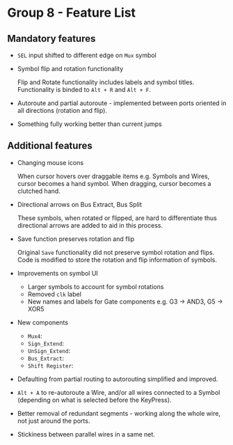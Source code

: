# Group 8 - Feature List
## Mandatory features
- `SEL` input shifted to different edge on `Mux` symbol 

- Symbol flip and rotation functionality 

    Flip and Rotate functionality includes labels and symbol titles. Functionality is binded to `Alt + R` and `Alt + F`. 

- Autoroute and partial autoroute - implemented between ports oriented in all directions (rotation and flip).

- Something fully working better than current jumps

## Additional features
- Changing mouse icons 

    When cursor hovers over draggable items e.g. Symbols and Wires, cursor becomes a hand symbol. When dragging, cursor becomes a clutched hand.    

- Directional arrows on Bus Extract, Bus Split

    These symbols, when rotated or flipped, are hard to differentiate thus directional arrows are added to aid in this process.

- Save function preserves rotation and flip 

    Original `Save` functionality did not preserve symbol rotation and flips. Code is modified to store the rotation and flip information of symbols. 

- Improvements on symbol UI
    - Larger symbols to account for symbol rotations
    - Removed `clk` label 
    - New names and labels for Gate components e.g. G3 -> AND3, G5 -> XOR5

- New components
  - `Mux4`: 
  - `Sign_Extend`: 
  - `UnSign_Extend`:
  - `Bus_Extract`:
  - `Shift Register`:

- Defaulting from partial routing to autorouting simplified and improved.

- `Alt + A` to re-autoroute a Wire, and/or all wires connected to a Symbol (depending on what is selected before the KeyPress).

- Better removal of redundant segments - working along the whole wire, not just around the ports.

- Stickiness between parallel wires in a same net.
